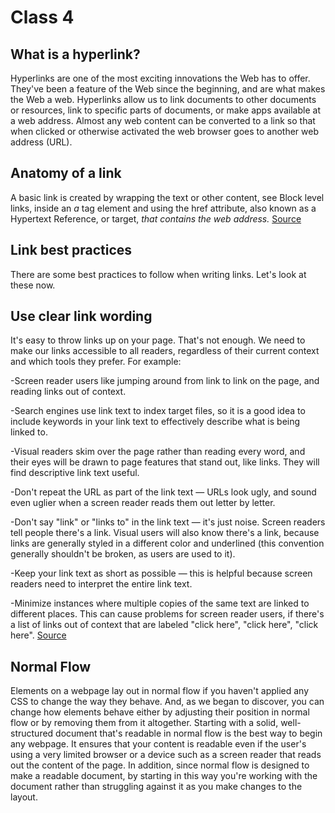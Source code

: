 # Class 4


## What is a hyperlink?

Hyperlinks are one of the most exciting innovations the Web has to offer. They've been a feature of the Web since the beginning, and are what makes the Web a web. Hyperlinks allow us to link documents to other documents or resources, link to specific parts of documents, or make apps available at a web address. Almost any web content can be converted to a link so that when clicked or otherwise activated the web browser goes to another web address (URL).

## Anatomy of a link

A basic link is created by wrapping the text or other content, see Block level links, inside an *a* tag element and using the href attribute, also known as a Hypertext Reference, or target, *that contains the web address.* [Source](https://developer.mozilla.org/en-US/docs/Learn/HTML/Introduction_to_HTML/Creating_hyperlinks)

## Link best practices

There are some best practices to follow when writing links. Let's look at these now.

## Use clear link wording

It's easy to throw links up on your page. That's not enough. We need to make our links accessible to all readers, regardless of their current context and which tools they prefer. For example:

-Screen reader users like jumping around from link to link on the page, and reading links out of context.

-Search engines use link text to index target files, so it is a good idea to include keywords in your link text to effectively describe what is being linked to.

-Visual readers skim over the page rather than reading every word, and their eyes will be drawn to page features that stand out, like links. They will find descriptive link text useful.

-Don't repeat the URL as part of the link text — URLs look ugly, and sound even uglier when a screen reader reads them out letter by letter.

-Don't say "link" or "links to" in the link text — it's just noise. Screen readers tell people there's a link. Visual users will also know there's a link, because links are generally styled in a different color and underlined (this convention generally shouldn't be broken, as users are used to it).

-Keep your link text as short as possible — this is helpful because screen readers need to interpret the entire link text.

-Minimize instances where multiple copies of the same text are linked to different places. This can cause problems for screen reader users, if there's a list of links out of context that are labeled "click here", "click here", "click here". [Source](https://developer.mozilla.org/en-US/docs/Learn/HTML/Introduction_to_HTML/Creating_hyperlinks)

## Normal Flow

Elements on a webpage lay out in normal flow if you haven't applied any CSS to change the way they behave. And, as we began to discover, you can change how elements behave either by adjusting their position in normal flow or by removing them from it altogether. Starting with a solid, well-structured document that's readable in normal flow is the best way to begin any webpage. It ensures that your content is readable even if the user's using a very limited browser or a device such as a screen reader that reads out the content of the page. In addition, since normal flow is designed to make a readable document, by starting in this way you're working with the document rather than struggling against it as you make changes to the layout.




